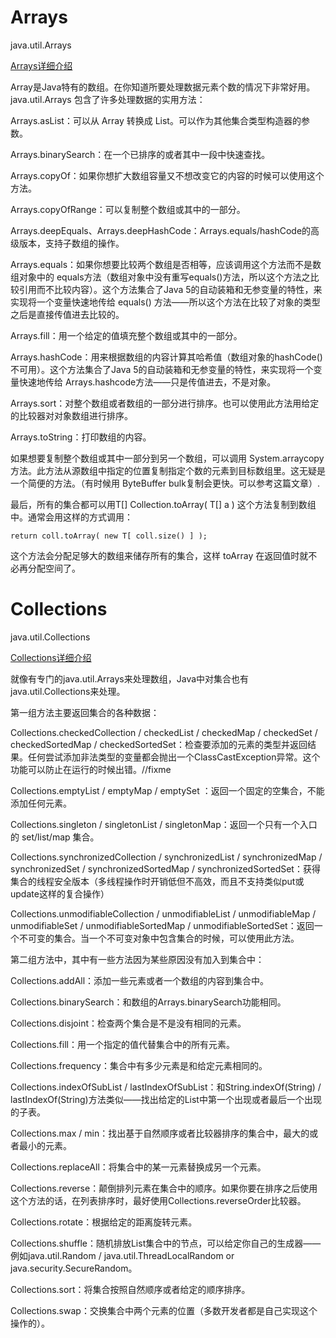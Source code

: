 # Arrays

java.util.Arrays

[Arrays详细介绍](http://www.apihome.cn/api/java/Arrays.html)

Array是Java特有的数组。在你知道所要处理数据元素个数的情况下非常好用。java.util.Arrays 包含了许多处理数据的实用方法：

Arrays.asList：可以从 Array 转换成 List。可以作为其他集合类型构造器的参数。

Arrays.binarySearch：在一个已排序的或者其中一段中快速查找。

Arrays.copyOf：如果你想扩大数组容量又不想改变它的内容的时候可以使用这个方法。

Arrays.copyOfRange：可以复制整个数组或其中的一部分。

Arrays.deepEquals、Arrays.deepHashCode：Arrays.equals/hashCode的高级版本，支持子数组的操作。

Arrays.equals：如果你想要比较两个数组是否相等，应该调用这个方法而不是数组对象中的 equals方法（数组对象中没有重写equals()方法，所以这个方法之比较引用而不比较内容）。这个方法集合了Java 5的自动装箱和无参变量的特性，来实现将一个变量快速地传给 equals() 方法——所以这个方法在比较了对象的类型之后是直接传值进去比较的。

Arrays.fill：用一个给定的值填充整个数组或其中的一部分。

Arrays.hashCode：用来根据数组的内容计算其哈希值（数组对象的hashCode()不可用）。这个方法集合了Java 5的自动装箱和无参变量的特性，来实现将一个变量快速地传给 Arrays.hashcode方法——只是传值进去，不是对象。

Arrays.sort：对整个数组或者数组的一部分进行排序。也可以使用此方法用给定的比较器对对象数组进行排序。

Arrays.toString：打印数组的内容。

如果想要复制整个数组或其中一部分到另一个数组，可以调用 System.arraycopy方法。此方法从源数组中指定的位置复制指定个数的元素到目标数组里。这无疑是一个简便的方法。（有时候用 ByteBuffer bulk复制会更快。可以参考这篇文章）.

最后，所有的集合都可以用T[] Collection.toArray( T[] a ) 这个方法复制到数组中。通常会用这样的方式调用：
```
return coll.toArray( new T[ coll.size() ] );
```
这个方法会分配足够大的数组来储存所有的集合，这样 toArray 在返回值时就不必再分配空间了。

# Collections

java.util.Collections

[Collections详细介绍](http://www.apihome.cn/api/java/Collections.html)

就像有专门的java.util.Arrays来处理数组，Java中对集合也有java.util.Collections来处理。

第一组方法主要返回集合的各种数据：

Collections.checkedCollection / checkedList / checkedMap / checkedSet / checkedSortedMap / checkedSortedSet：检查要添加的元素的类型并返回结果。任何尝试添加非法类型的变量都会抛出一个ClassCastException异常。这个功能可以防止在运行的时候出错。//fixme

Collections.emptyList / emptyMap / emptySet ：返回一个固定的空集合，不能添加任何元素。

Collections.singleton / singletonList / singletonMap：返回一个只有一个入口的 set/list/map 集合。

Collections.synchronizedCollection / synchronizedList / synchronizedMap / synchronizedSet / synchronizedSortedMap / synchronizedSortedSet：获得集合的线程安全版本（多线程操作时开销低但不高效，而且不支持类似put或update这样的复合操作）

Collections.unmodifiableCollection / unmodifiableList / unmodifiableMap / unmodifiableSet / unmodifiableSortedMap / unmodifiableSortedSet：返回一个不可变的集合。当一个不可变对象中包含集合的时候，可以使用此方法。


第二组方法中，其中有一些方法因为某些原因没有加入到集合中：

Collections.addAll：添加一些元素或者一个数组的内容到集合中。

Collections.binarySearch：和数组的Arrays.binarySearch功能相同。

Collections.disjoint：检查两个集合是不是没有相同的元素。

Collections.fill：用一个指定的值代替集合中的所有元素。

Collections.frequency：集合中有多少元素是和给定元素相同的。

Collections.indexOfSubList / lastIndexOfSubList：和String.indexOf(String) / lastIndexOf(String)方法类似——找出给定的List中第一个出现或者最后一个出现的子表。

Collections.max / min：找出基于自然顺序或者比较器排序的集合中，最大的或者最小的元素。

Collections.replaceAll：将集合中的某一元素替换成另一个元素。

Collections.reverse：颠倒排列元素在集合中的顺序。如果你要在排序之后使用这个方法的话，在列表排序时，最好使用Collections.reverseOrder比较器。

Collections.rotate：根据给定的距离旋转元素。

Collections.shuffle：随机排放List集合中的节点，可以给定你自己的生成器——例如java.util.Random / java.util.ThreadLocalRandom or java.security.SecureRandom。

Collections.sort：将集合按照自然顺序或者给定的顺序排序。

Collections.swap：交换集合中两个元素的位置（多数开发者都是自己实现这个操作的）。

